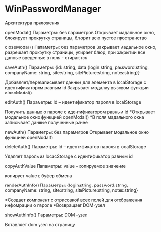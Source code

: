 # WinPasswordManager
Архитектура приложения 

<!--Описание функций проекта-->
openModal()
Параметры: без параметров
Открывает мадальное окно, блокирует прокрутку страницы, блюрит всю пустое пространство

сloseModal ()
Папаметры: без параметров
Закрывает мадальное окно, разрешает прокрутку страницы, убирает блюр, при закрытии все данные введенные в поля  - стираются

saveAuth()
Параметры:
{id: string, data {login:string, password:string, companyName: string, site:string, sitePicture:string, notes:string}}

Добавляет/перезаписывает данные для элемента в localStorage с идентификатором равным id
Закрывает модалку вызовом функции сloseModal()

editAuth()
Параметры:
Id – идентификатор пароля в localStorage

Получить данные о пароле с идентификатором равным id
*Открывает модальное окно функцией openModal()
*В поля мадального окна записывает данные полученные ранее

newAuth()
Параметры: без параметров
Открывает модальное окно функцией openModal()

deleteAuth()
Параметры: 
Id – идентификатор пароля в localStorage

Удаляет пароль из locacStorage с идентификатор равным id

copyAuthValue
Папаметры: 
value – копируемое значение

копирует value в буфер обмена

renderAuthInfo()
Параметры: 
{login:string, password:string, companyName: string, site:string, sitePicture:string, notes:string}

*Создает компонент с отрисовкой всех полей для отображения инфомрации о пароле
*Возвращает DOM-узел

showAuthInfo()
Параметры: 
DOM –узел

Вставляет dom узел на страницу








